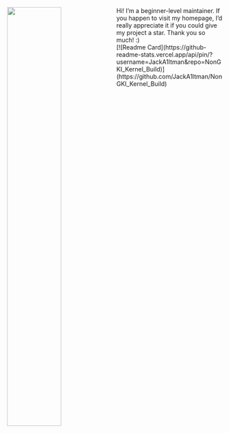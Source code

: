 <img width="50%" align="left" src="https://github-readme-stats.vercel.app/api?username=JackA1ltman&show_icons=true&hide_border=true" />
Hi! I’m a beginner-level maintainer. If you happen to visit my homepage, I’d really appreciate it if you could give my project a star. Thank you so much! :)<br>
[![Readme Card](https://github-readme-stats.vercel.app/api/pin/?username=JackA1ltman&repo=NonGKI_Kernel_Build)](https://github.com/JackA1ltman/NonGKI_Kernel_Build)
